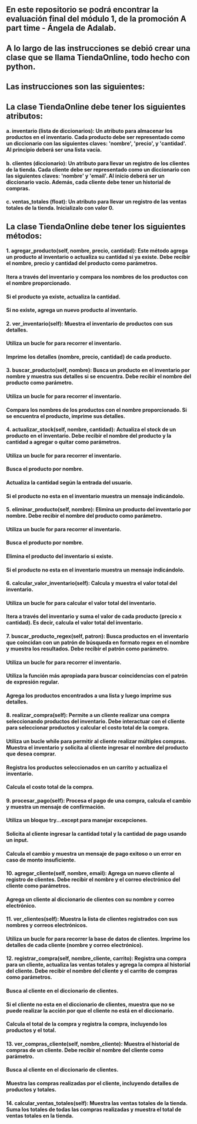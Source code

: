 ## En este repositorio se podrá encontrar la evaluación final del módulo 1, de la promoción A part time - Ángela de Adalab.

## A lo largo de las instrucciones se debió crear una clase que se llama TiendaOnline, todo hecho con python.

## Las instrucciones son las siguientes:

## La clase TiendaOnline debe tener los siguientes atributos:

#### a. inventario (lista de diccionarios): Un atributo para almacenar los productos en el inventario. Cada producto debe ser representado como un diccionario con las siguientes claves: 'nombre', 'precio', y 'cantidad'. Al principio deberá ser una lista vacía. 

#### b. clientes (diccionario): Un atributo para llevar un registro de los clientes de la tienda. Cada cliente debe ser representado como un diccionario con las siguientes claves: 'nombre' y 'email'. Al inicio deberá ser un diccionario vacío. Además, cada cliente debe tener un historial de compras. 

#### c. ventas_totales (float): Un atributo para llevar un registro de las ventas totales de la tienda. Inicializalo con valor 0.


## La clase TiendaOnline debe tener los siguientes métodos:

#### 1. agregar_producto(self, nombre, precio, cantidad): Este método agrega un producto al inventario o actualiza su cantidad si ya existe. Debe recibir el nombre, precio y cantidad del producto como parámetros.
#### Itera a través del inventario y compara los nombres de los productos con el nombre proporcionado.
#### Si el producto ya existe, actualiza la cantidad.
#### Si no existe, agrega un nuevo producto al inventario.

#### 2. ver_inventario(self): Muestra el inventario de productos con sus detalles.
#### Utiliza un bucle for para recorrer el inventario.
#### Imprime los detalles (nombre, precio, cantidad) de cada producto. 

#### 3. buscar_producto(self, nombre): Busca un producto en el inventario por nombre y muestra sus detalles si se encuentra. Debe recibir el nombre del producto como parámetro.
#### Utiliza un bucle for para recorrer el inventario.
#### Compara los nombres de los productos con el nombre proporcionado. Si se encuentra el producto, imprime sus detalles.

#### 4. actualizar_stock(self, nombre, cantidad): Actualiza el stock de un producto en el inventario. Debe recibir el nombre del producto y la cantidad a agregar o quitar como parámetros.
#### Utiliza un bucle for para recorrer el inventario.
#### Busca el producto por nombre.
#### Actualiza la cantidad según la entrada del usuario.
#### Si el producto no esta en el inventario muestra un mensaje indicándolo.

#### 5. eliminar_producto(self, nombre): Elimina un producto del inventario por nombre. Debe recibir el nombre del producto como parámetro.
#### Utiliza un bucle for para recorrer el inventario.
#### Busca el producto por nombre.
#### Elimina el producto del inventario si existe.
#### Si el producto no esta en el inventario muestra un mensaje indicándolo.

#### 6. calcular_valor_inventario(self): Calcula y muestra el valor total del inventario.
#### Utiliza un bucle for para calcular el valor total del inventario.
#### Itera a través del inventario y suma el valor de cada producto (precio x cantidad). Es decir, calcula el valor total del inventario. 

#### 7. buscar_producto_regex(self, patron): Busca productos en el inventario que coincidan con un patrón de búsqueda en formato regex en el nombre y muestra los resultados. Debe recibir el patrón como parámetro.
#### Utiliza un bucle for para recorrer el inventario.
#### Utiliza la función más apropiada para buscar coincidencias con el patrón de expresión regular.
#### Agrega los productos encontrados a una lista y luego imprime sus detalles.

#### 8. realizar_compra(self): Permite a un cliente realizar una compra seleccionando productos del inventario. Debe interactuar con el cliente para seleccionar productos y calcular el costo total de la compra.
#### Utiliza un bucle while para permitir al cliente realizar múltiples compras. Muestra el inventario y solicita al cliente ingresar el nombre del producto que desea comprar.
#### Registra los productos seleccionados en un carrito y actualiza el inventario.
#### Calcula el costo total de la compra.

#### 9. procesar_pago(self): Procesa el pago de una compra, calcula el cambio y muestra un mensaje de confirmación.
#### Utiliza un bloque try...except para manejar excepciones.
#### Solicita al cliente ingresar la cantidad total y la cantidad de pago usando un input.
#### Calcula el cambio y muestra un mensaje de pago exitoso o un error en caso de monto insuficiente.

#### 10. agregar_cliente(self, nombre, email): Agrega un nuevo cliente al registro de clientes. Debe recibir el nombre y el correo electrónico del cliente como parámetros.
#### Agrega un cliente al diccionario de clientes con su nombre y correo electrónico.

#### 11. ver_clientes(self): Muestra la lista de clientes registrados con sus nombres y correos electrónicos.
#### Utiliza un bucle for para recorrer la base de datos de clientes. Imprime los detalles de cada cliente (nombre y correo electrónico).

#### 12. registrar_compra(self, nombre_cliente, carrito): Registra una compra para un cliente, actualiza las ventas totales y agrega la compra al historial del cliente. Debe recibir el nombre del cliente y el carrito de compras como parámetros.
#### Busca al cliente en el diccionario de clientes.
#### Si el cliente no esta en el diccionario de clientes, muestra que no se puede realizar la acción por que el cliente no está en el diccionario.
#### Calcula el total de la compra y registra la compra, incluyendo los productos y el total.

#### 13. ver_compras_cliente(self, nombre_cliente): Muestra el historial de compras de un cliente. Debe recibir el nombre del cliente como parámetro.
#### Busca al cliente en el diccionario de clientes.
#### Muestra las compras realizadas por el cliente, incluyendo detalles de productos y totales.
#### 14. calcular_ventas_totales(self): Muestra las ventas totales de la tienda. Suma los totales de todas las compras realizadas y muestra el total de ventas totales en la tienda.